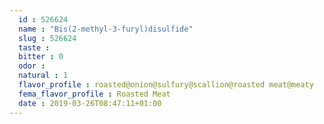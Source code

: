 ```yaml
---
  id : 526624
  name : "Bis(2-methyl-3-furyl)disulfide"
  slug : 526624
  taste : 
  bitter : 0
  odor : 
  natural : 1
  flavor_profile : roasted@onion@sulfury@scallion@roasted meat@meaty
  fema_flavor_profile : Roasted Meat
  date : 2019-03-26T08:47:11+01:00
---
```



